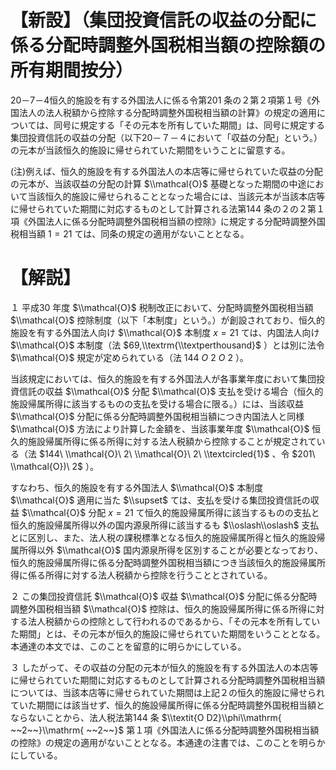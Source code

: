 # 【新設】（集団投資信託の収益の分配に係る分配時調整外国税相当額の控除額の所有期間按分）

20－7－4恒久的施設を有する外国法人に係る令第201 条の２第２項第１号《外国法人の法人税額から控除する分配時調整外国税相当額の計算》の規定の適用については、同号に規定する「その元本を所有していた期間」は、同号に規定する集団投資信託の収益の分配（以下20－７－４において「収益の分配」という。）の元本が当該恒久的施設に帰せられていた期間をいうことに留意する。

(注)例えば、恒久的施設を有する外国法人の本店等に帰せられていた収益の分配の元本が、当該収益の分配の計算 $\\mathcal{O}$ 基礎となった期間の中途において当該恒久的施設に帰せられることとなった場合には、当該元本が当該本店等に帰せられていた期間に対応するものとして計算される法第144 条の２の２第１項《外国法人に係る分配時調整外国税相当額の控除》に規定する分配時調整外国税相当額 $1=21$ ては、同条の規定の適用がないこととなる。

# 【解説】

１ 平成30 年度 $\\mathcal{O}$ 税制改正において、分配時調整外国税相当額 $\\mathcal{O}$ 控除制度（以下「本制度」という。）が創設されており、恒久的施設を有する外国法人向け $\\mathcal{O}$ 本制度 $x=21$ ては、内国法人向け $\\mathcal{O}$ 本制度（法 $69,\\textrm{\\textperthousand}$ ）とは別に法令 $\\mathcal{O}$ 規定が定められている（法 $144\ O\ 2\ O\ 2$ ）。

当該規定においては、恒久的施設を有する外国法人が各事業年度において集団投資信託の収益 $\\mathcal{O}$ 分配 $\\mathcal{O}$ 支払を受ける場合（恒久的施設帰属所得に該当するものの支払を受ける場合に限る。）には、当該収益 $\\mathcal{O}$ 分配に係る分配時調整外国税相当額につき内国法人と同様 $\\mathcal{O}$ 方法により計算した金額を、当該事業年度 $\\mathcal{O}$ 恒久的施設帰属所得に係る所得に対する法人税額から控除することが規定されている（法 $144\ \\mathcal{O}\ 2\ \\mathcal{O}\ 2\ \\textcircled{1}$ 、令 $201\ \\mathcal{O})\ 2$ ）。

すなわち、恒久的施設を有する外国法人 $\\mathcal{O}$ 本制度 $\\mathcal{O}$ 適用に当た $\\supset$ ては、支払を受ける集団投資信託の収益 $\\mathcal{O}$ 分配 $x=21$ て恒久的施設帰属所得に該当するものの支払と恒久的施設帰属所得以外の国内源泉所得に該当するも $\\oslash\\oslash$ 支払とに区別し、また、法人税の課税標準となる恒久的施設帰属所得と恒久的施設帰属所得以外 $\\mathcal{O}$ 国内源泉所得を区別することが必要となっており、恒久的施設帰属所得に係る分配時調整外国税相当額につき当該恒久的施設帰属所得に係る所得に対する法人税額から控除を行うこととされている。

２ この集団投資信託 $\\mathcal{O}$ 収益 $\\mathcal{O}$ 分配に係る分配時調整外国税相当額 $\\mathcal{O}$ 控除は、恒久的施設帰属所得に係る所得に対する法人税額からの控除として行われるのであるから、「その元本を所有していた期間」とは、その元本が恒久的施設に帰せられていた期間をいうこととなる。本通達の本文では、このことを留意的に明らかにしている。

３ したがって、その収益の分配の元本が恒久的施設を有する外国法人の本店等に帰せられていた期間に対応するものとして計算される分配時調整外国税相当額については、当該本店等に帰せられていた期間は上記２の恒久的施設に帰せられていた期間には該当せず、恒久的施設帰属所得に係る分配時調整外国税相当額とならないことから、法人税法第144 条 $\\textit{O D2}\\phi\\mathrm{ ~~2~~}\\mathrm{ ~~2~~}$ 第１項《外国法人に係る分配時調整外国税相当額の控除》の規定の適用がないこととなる。本通達の注書では、このことを明らかにしている。